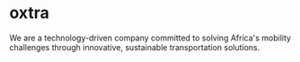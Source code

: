 # oxtra
We are a technology-driven company committed to solving Africa's mobility challenges through innovative, sustainable transportation solutions.
